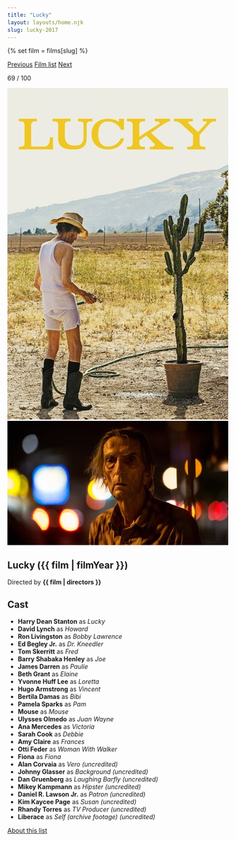 ```yaml
---
title: "Lucky"
layout: layouts/home.njk
slug: lucky-2017
---
```


{% set film = films[slug] %}

<nav class="films">
  <a class="prev" href="../the-party-2017">Previous</a>
  <a href="../">Film list</a>
  <a class="next" href="../cest-la-vie-2017">Next</a>
</nav>

<p>69 / 100</p>

<article class="film">
  <div class="backdrop-and-poster">
    <img class="poster" src="../films/posters/lucky-2017.jpg" alt="">
    <img class="backdrop" src="../films/backdrops/lucky-2017.jpg" alt="">
  </div>

  <h1>Lucky ({{ film | filmYear }})</h1>

  

  <p class="director">
    Directed by <strong>{{ film | directors }}</strong>
  </p>


  <h2>
    Cast
  </h2>
  <ul>
            <li><strong>Harry Dean Stanton</strong> as <em>Lucky</em></li>
        <li><strong>David Lynch</strong> as <em>Howard</em></li>
        <li><strong>Ron Livingston</strong> as <em>Bobby Lawrence</em></li>
        <li><strong>Ed Begley Jr.</strong> as <em>Dr. Kneedler</em></li>
        <li><strong>Tom Skerritt</strong> as <em>Fred</em></li>
        <li><strong>Barry Shabaka Henley</strong> as <em>Joe</em></li>
        <li><strong>James Darren</strong> as <em>Paulie</em></li>
        <li><strong>Beth Grant</strong> as <em>Elaine</em></li>
        <li><strong>Yvonne Huff Lee</strong> as <em>Loretta</em></li>
        <li><strong>Hugo Armstrong</strong> as <em>Vincent</em></li>
        <li><strong>Bertila Damas</strong> as <em>Bibi</em></li>
        <li><strong>Pamela Sparks</strong> as <em>Pam</em></li>
        <li><strong>Mouse</strong> as <em>Mouse</em></li>
        <li><strong>Ulysses Olmedo</strong> as <em>Juan Wayne</em></li>
        <li><strong>Ana Mercedes</strong> as <em>Victoria</em></li>
        <li><strong>Sarah Cook</strong> as <em>Debbie</em></li>
        <li><strong>Amy Claire</strong> as <em>Frances</em></li>
        <li><strong>Otti Feder</strong> as <em>Woman With Walker</em></li>
        <li><strong>Fiona</strong> as <em>Fiona</em></li>
        <li><strong>Alan Corvaia</strong> as <em>Vero (uncredited)</em></li>
        <li><strong>Johnny Glasser</strong> as <em>Background (uncredited)</em></li>
        <li><strong>Dan Gruenberg</strong> as <em>Laughing Barfly (uncredited)</em></li>
        <li><strong>Mikey Kampmann</strong> as <em>Hipster (uncredited)</em></li>
        <li><strong>Daniel R. Lawson Jr.</strong> as <em>Patron (uncredited)</em></li>
        <li><strong>Kim Kaycee Page</strong> as <em>Susan (uncredited)</em></li>
        <li><strong>Rhandy Torres</strong> as <em>TV Producer (uncredited)</em></li>
        <li><strong>Liberace</strong> as <em>Self (archive footage) (uncredited)</em></li>
  </ul>
</article>
<footer>
  <a href="../about">About this list</a>
</footer>
